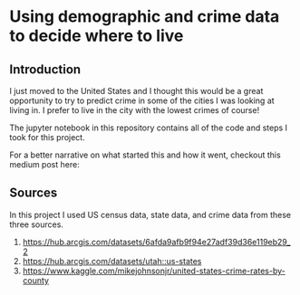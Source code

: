 # Using demographic and crime data to decide where to live

## Introduction
I just moved to the United States and I thought this would be a great opportunity to try to predict crime in some of the cities I was looking at living in. I prefer to live in the city with the lowest crimes of course!

The jupyter notebook in this repository contains all of the code and steps I took for this project.

For a better narrative on what started this and how it went, checkout this medium post here:

## Sources
In this project I used US census data, state data, and crime data from these three sources.
1. https://hub.arcgis.com/datasets/6afda9afb9f94e27adf39d36e119eb29_2
2. https://hub.arcgis.com/datasets/utah::us-states
3. https://www.kaggle.com/mikejohnsonjr/united-states-crime-rates-by-county
